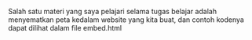 Salah satu materi yang saya pelajari selama tugas belajar adalah menyematkan peta kedalam website yang kita buat, dan contoh kodenya dapat dilihat dalam file embed.html
